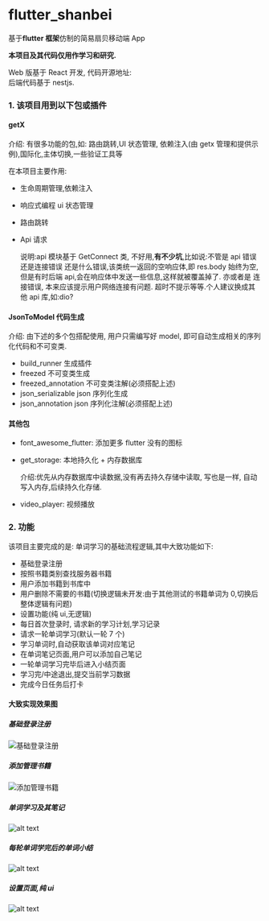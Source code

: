 # flutter_shanbei

基于**flutter 框架**仿制的简易扇贝移动端 App

**本项目及其代码仅用作学习和研究.**

Web 版基于 React 开发, 代码开源地址:  
后端代码基于 nestjs.

### 1. 该项目用到以下包或插件

#### getX

介绍: 有很多功能的包,如: 路由跳转,UI 状态管理, 依赖注入(由 getx 管理和提供示例),国际化,主体切换,一些验证工具等

在本项目主要作用:

- 生命周期管理,依赖注入
- 响应式编程 ui 状态管理
- 路由跳转
- Api 请求

  说明:api 模块基于 GetConnect 类, 不好用,**有不少坑**,比如说:不管是 api 错误还是连接错误 还是什么错误,该类统一返回的空响应体,即 res.body 始终为空, 但是有时后端 api,会在响应体中发送一些信息,这样就被覆盖掉了. 亦或者是 连接错误, 本来应该提示用户网络连接有问题. 超时不提示等等.个人建议换成其他 api 库,如:dio?

#### JsonToModel 代码生成

介绍: 由下述的多个包搭配使用, 用户只需编写好 model, 即可自动生成相关的序列化代码和不可变类.

- build_runner 生成插件
- freezed 不可变类生成
- freezed_annotation 不可变类注解(必须搭配上述)
- json_serializable json 序列化生成
- json_annotation json 序列化注解(必须搭配上述)

#### 其他包

- font_awesome_flutter: 添加更多 flutter 没有的图标
- get_storage: 本地持久化 + 内存数据库

  介绍:优先从内存数据库中读数据,没有再去持久存储中读取, 写也是一样, 自动写入内存,后续持久化存储.

- video_player: 视频播放

### 2. 功能

该项目主要完成的是: 单词学习的基础流程逻辑,其中大致功能如下:

- 基础登录注册
- 按照书籍类别查找服务器书籍
- 用户添加书籍到书库中
- 用户删除不需要的书籍(切换逻辑未开发:由于其他测试的书籍单词为 0,切换后整体逻辑有问题)
- 设置功能(纯 ui,无逻辑)
- 每日首次登录时, 请求新的学习计划,学习记录
- 请求一轮单词学习(默认一轮 7 个)
- 学习单词时,自动获取该单词对应笔记
- 在单词笔记页面,用户可以添加自己笔记
- 一轮单词学习完毕后进入小结页面
- 学习完/中途退出,提交当前学习数据
- 完成今日任务后打卡

#### 大致实现效果图

##### 基础登录注册

![基础登录注册](最终效果图/1-登录.webp)

##### 添加管理书籍

![添加管理书籍](最终效果图/2-添加管理书籍.webp)

##### 单词学习及其笔记

![alt text](最终效果图/3-单词学习+单词笔记.webp)

##### 每轮单词学完后的单词小结

![alt text](<最终效果图/4-单词小结 打卡.webp>)

##### 设置页面,纯 ui

![alt text](最终效果图/5-设置.webp)
